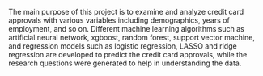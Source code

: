 The main purpose of this project is to examine and analyze credit card approvals with various variables including demographics, years of employment, and so on. Different machine learning algorithms such as artificial neural network, xgboost, random forest, support vector machine, and regression models such as logistic regression, LASSO and ridge regression are developed to predict the credit card approvals, while the research questions were generated to help in understanding the data.
